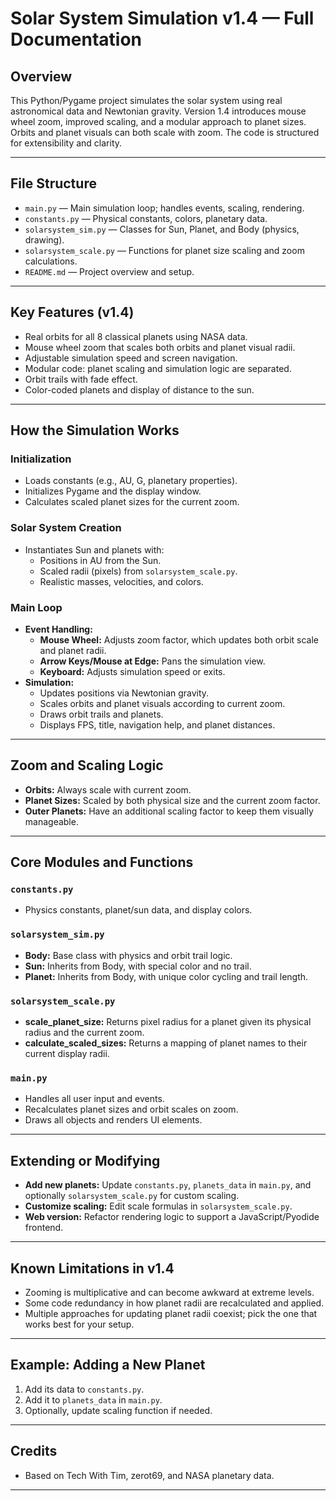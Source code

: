 # Solar System Simulation v1.4 — Full Documentation

## Overview

This Python/Pygame project simulates the solar system using real astronomical data and Newtonian gravity. Version 1.4 introduces mouse wheel zoom, improved scaling, and a modular approach to planet sizes. Orbits and planet visuals can both scale with zoom. The code is structured for extensibility and clarity.

---

## File Structure

- `main.py` — Main simulation loop; handles events, scaling, rendering.
- `constants.py` — Physical constants, colors, planetary data.
- `solarsystem_sim.py` — Classes for Sun, Planet, and Body (physics, drawing).
- `solarsystem_scale.py` — Functions for planet size scaling and zoom calculations.
- `README.md` — Project overview and setup.

---

## Key Features (v1.4)

- Real orbits for all 8 classical planets using NASA data.
- Mouse wheel zoom that scales both orbits and planet visual radii.
- Adjustable simulation speed and screen navigation.
- Modular code: planet scaling and simulation logic are separated.
- Orbit trails with fade effect.
- Color-coded planets and display of distance to the sun.

---

## How the Simulation Works

### Initialization

- Loads constants (e.g., AU, G, planetary properties).
- Initializes Pygame and the display window.
- Calculates scaled planet sizes for the current zoom.

### Solar System Creation

- Instantiates Sun and planets with:
  - Positions in AU from the Sun.
  - Scaled radii (pixels) from `solarsystem_scale.py`.
  - Realistic masses, velocities, and colors.

### Main Loop

- **Event Handling:**
  - **Mouse Wheel:** Adjusts zoom factor, which updates both orbit scale and planet radii.
  - **Arrow Keys/Mouse at Edge:** Pans the simulation view.
  - **Keyboard:** Adjusts simulation speed or exits.
- **Simulation:**
  - Updates positions via Newtonian gravity.
  - Scales orbits and planet visuals according to current zoom.
  - Draws orbit trails and planets.
  - Displays FPS, title, navigation help, and planet distances.

---

## Zoom and Scaling Logic

- **Orbits:** Always scale with current zoom.
- **Planet Sizes:** Scaled by both physical size and the current zoom factor.
- **Outer Planets:** Have an additional scaling factor to keep them visually manageable.

---

## Core Modules and Functions

### `constants.py`
- Physics constants, planet/sun data, and display colors.

### `solarsystem_sim.py`
- **Body:** Base class with physics and orbit trail logic.
- **Sun:** Inherits from Body, with special color and no trail.
- **Planet:** Inherits from Body, with unique color cycling and trail length.

### `solarsystem_scale.py`
- **scale_planet_size:** Returns pixel radius for a planet given its physical radius and the current zoom.
- **calculate_scaled_sizes:** Returns a mapping of planet names to their current display radii.

### `main.py`
- Handles all user input and events.
- Recalculates planet sizes and orbit scales on zoom.
- Draws all objects and renders UI elements.

---

## Extending or Modifying

- **Add new planets:** Update `constants.py`, `planets_data` in `main.py`, and optionally `solarsystem_scale.py` for custom scaling.
- **Customize scaling:** Edit scale formulas in `solarsystem_scale.py`.
- **Web version:** Refactor rendering logic to support a JavaScript/Pyodide frontend.

---

## Known Limitations in v1.4

- Zooming is multiplicative and can become awkward at extreme levels.
- Some code redundancy in how planet radii are recalculated and applied.
- Multiple approaches for updating planet radii coexist; pick the one that works best for your setup.

---

## Example: Adding a New Planet

1. Add its data to `constants.py`.
2. Add it to `planets_data` in `main.py`.
3. Optionally, update scaling function if needed.

---

## Credits

- Based on Tech With Tim, zerot69, and NASA planetary data.

---